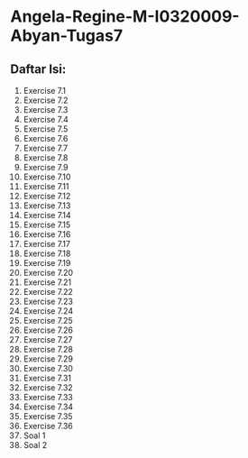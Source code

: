 # Angela-Regine-M-I0320009-Abyan-Tugas7

## Daftar Isi:
1. Exercise 7.1
2. Exercise 7.2
3. Exercise 7.3
4. Exercise 7.4
5. Exercise 7.5
6. Exercise 7.6
7. Exercise 7.7
8. Exercise 7.8
9. Exercise 7.9
10. Exercise 7.10
11. Exercise 7.11
12. Exercise 7.12
13. Exercise 7.13
14. Exercise 7.14
15. Exercise 7.15
16. Exercise 7.16
17. Exercise 7.17
18. Exercise 7.18 
19. Exercise 7.19
20. Exercise 7.20
21. Exercise 7.21
22. Exercise 7.22
23. Exercise 7.23
24. Exercise 7.24
25. Exercise 7.25
26. Exercise 7.26
27. Exercise 7.27
28. Exercise 7.28
29. Exercise 7.29
30. Exercise 7.30
31. Exercise 7.31
32. Exercise 7.32
33. Exercise 7.33 
34. Exercise 7.34
35. Exercise 7.35
36. Exercise 7.36
37. Soal 1
38. Soal 2